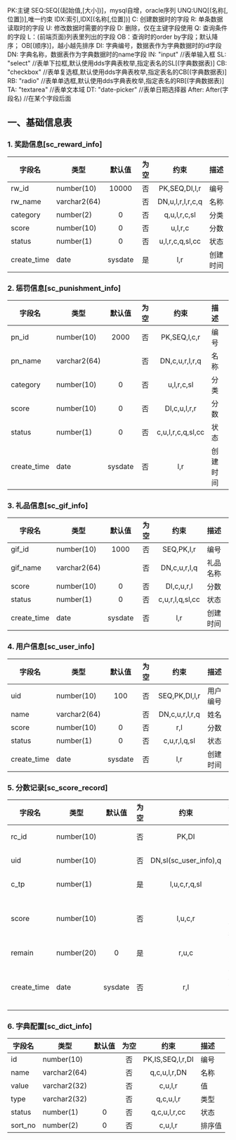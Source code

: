 PK:主键
SEQ:SEQ[(起始值,[大小])]，mysql自增，oracle序列
UNQ:UNQ[(名称[,位置])],唯一约束
IDX:索引,IDX[(名称[,位置])]
C: 创建数据时的字段
R: 单条数据读取时的字段 
U: 修改数据时需要的字段
D: 删除，仅在主键字段使用
Q: 查询条件的字段
L：(前端页面)列表里列出的字段
OB：查询时的order by字段；默认降序； OB[(顺序)]，越小越先排序
DI: 字典编号，数据表作为字典数据时的id字段
DN: 字典名称，数据表作为字典数据时的name字段
IN:        "input"       //表单输入框
SL: "select"      //表单下拉框,默认使用dds字典表枚举,指定表名的SL[(字典数据表)]
CB: "checkbox"    //表单复选框,默认使用dds字典表枚举,指定表名的CB[(字典数据表)]
RB: "radio"       //表单单选框,默认使用dds字典表枚举,指定表名的RB[(字典数据表)]
TA: "textarea"    //表单文本域
DT: "date-picker" //表单日期选择器
After: After(字段名) //在某个字段后面


## 一、基础信息表

###  1. 奖励信息[sc_reward_info]

| 字段名      | 类型         | 默认值  | 为空  |       约束       | 描述     |
| ----------- | ------------ | :-----: | :---: | :--------------: | :------- |
| rw_id       | number(10)   |  10000  |  否   |  PK,SEQ,DI,l,r   | 编号     |
| rw_name     | varchar2(64) |         |  否   | DN,u,l,r,l,r,c,q | 名称     |
| category    | number(2)    |    0    |  否   |   q,u,l,r,c,sl   | 分类     |
| score       | number(10)   |    0    |  否   |     u,l,r,c      | 分数     |
| status      | number(1)    |    0    |  否   | u,l,r,c,q,sl,cc  | 状态     |
| create_time | date         | sysdate |  是   |       l,r        | 创建时间 |


###  2. 惩罚信息[sc_punishment_info]

| 字段名      | 类型         | 默认值  | 为空  |       约束        | 描述     |
| ----------- | ------------ | :-----: | :---: | :---------------: | :------- |
| pn_id       | number(10)   |  2000   |  否   |   PK,SEQ,l,c,r    | 编号     |
| pn_name     | varchar2(64) |         |  否   |  DN,c,u,r,l,r,q   | 名称     |
| category    | number(10)   |    0    |  否   |    u,l,r,c,sl     | 分类     |
| score       | number(10)   |    0    |  否   |   DI,c,u,l,r,r    | 分数     |
| status      | number(1)    |    0    |  否   | c,u,l,r,c,q,sl,cc | 状态     |
| create_time | date         | sysdate |  否   |        l,r        | 创建时间 |



###  3. 礼品信息[sc_gif_info]

| 字段名      | 类型         | 默认值  | 为空  |      约束       | 描述     |
| ----------- | ------------ | :-----: | :---: | :-------------: | :------- |
| gif_id      | number(10)   |   1000      |  否   |   SEQ,PK,l,r    | 编号     |
| gif_name    | varchar2(64) |         |  否   |  DN,c,u,r,l,q   | 礼品名称 |
| score       | number(10)   |    0    |  否   |   DI,c,u,r,l    | 分数     |
| status      | number(1)    |    0    |  否   | c,u,r,l,q,sl,cc | 状态     |
| create_time | date         | sysdate |  否   |       l,r       | 创建时间 |


###  4. 用户信息[sc_user_info]

| 字段名      | 类型         | 默认值  | 为空  |      约束      | 描述     |
| ----------- | ------------ | :-----: | :---: | :------------: | :------- |
| uid         | number(10)   |   100   |  否   | SEQ,PK,DI,l,r  | 用户编号 |
| name        | varchar2(64) |         |  否   | DN,c,u,r,l,r,q | 姓名     |
| score       | number(10)   |    0    |  否   |      r,l       | 分数     |
| status      | number(1)    |    0    |  否   |  c,u,r,l,q,sl  | 状态     |
| create_time | date         | sysdate |  否   |      l,r       | 创建时间 |


###  5. 分数记录[sc_score_record]

| 字段名      | 类型       | 默认值  | 为空  |         约束          | 描述     |
| ----------- | ---------- | :-----: | :---: | :-------------------: | :------- |
| rc_id       | number(10) |         |  否   |         PK,DI         | 编号     |
| uid         | number(10) |         |  否   | DN,sl(sc_user_info),q | 用户     |
| c_tp        | number(1)  |         |  是   |     l,u,c,r,q,sl      | 类型     |
| score       | number(10) |         |  否   |        l,u,c,r        | 变动分数 |
| remain      | number(20) |    0    |  是   |         r,u,c         | 剩余     |
| create_time | date       | sysdate |  否   |          r,l          | 创建时间 |

### 6. 字典配置[sc_dict_info]

| 字段名  | 类型         | 默认值 | 为空  |       约束       | 描述   |
| ------- | ------------ | :----: | :---: | :--------------: | :----- |
| id      | number(10)   |        |  否   | PK,IS,SEQ,l,r,DI | 编号   |
| name    | varchar2(64) |        |  否   |   q,c,u,l,r,DN   | 名称   |
| value   | varchar2(32) |        |  否   |     c,u,l,r      | 值     |
| type    | varchar2(32) |        |  否   |    q,c,u,l,r     | 类型   |
| status  | number(1)    |   0    |  否   |   q,c,u,l,r,cc   | 状态   |
| sort_no | number(2)    |   0    |  否   |     c,u,l,r      | 排序值 |